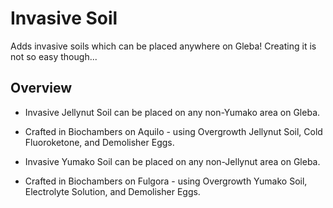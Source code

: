 # Invasive Soil

Adds invasive soils which can be placed anywhere on Gleba! Creating it is not so easy though...

## Overview

- Invasive Jellynut Soil can be placed on any non-Yumako area on Gleba.
- Crafted in Biochambers on Aquilo - using Overgrowth Jellynut Soil, Cold Fluoroketone, and Demolisher Eggs.

- Invasive Yumako Soil can be placed on any non-Jellynut area on Gleba.
- Crafted in Biochambers on Fulgora - using Overgrowth Yumako Soil, Electrolyte Solution, and Demolisher Eggs.
